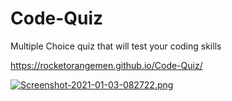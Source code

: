 # Code-Quiz

Multiple Choice quiz that will test your coding skills

https://rocketorangemen.github.io/Code-Quiz/

[![Screenshot-2021-01-03-082722.png](https://i.postimg.cc/MHnPGf5K/Screenshot-2021-01-03-082722.png)](https://postimg.cc/4HTbLdjr)
